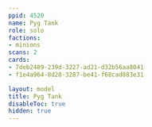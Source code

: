 ```yaml
---
ppid: 4520
name: Pyg Tank
role: solo
factions:
- minions
scans: 2
cards:
- 7deb2489-239d-3227-ad21-d32b56aa8041
- f1e4a964-8d28-3287-be41-f68cad883e31

layout: model
title: Pyg Tank
disableToc: true
hidden: true
---
```


